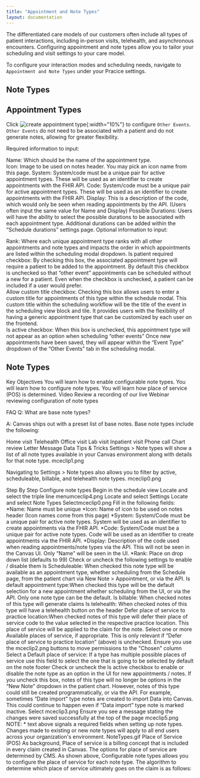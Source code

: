 ```yaml
---
title: "Appointment and Note Types"
layout: documentation
---
```


The differentiated care models of our customers often include all types of patient interactions, including in-person visits, telehealth, and asynchronous encounters. Configuring appointment and note types allow you to tailor your scheduling and visit settings to your care model. 

To configure your interaction modes and scheduling needs, navigate to `Appointment and Note Types` under your Pracice settings. 

## Note Types


## Appointment Types

Click ![create appointment type](/assets/images/create-appointment-type.png){:width="10%"} to configure `Other Events`. `Other Events` do not need to be associated with a patient and do not generate notes, allowing for greater flexibility. 

Required information to input:

Name: Which should be the name of the appointment type.  
Icon: Image to be used on notes header. You may pick an icon name from this page.
System: System/code must be a unique pair for active appointment types. These will be used as an identifier to create appointments with the FHIR API.
Code: System/code must be a unique pair for active appointment types. These will be used as an identifier to create appointments with the FHIR API.
Display: This is a description of the code, which would only be seen when reading appointments by the API. (Users often input the same value for Name and Display)
Possible Durations: Users will have the ability to select the possible durations to be associated with each appointment type. Additional durations can be added within the “Schedule durations” settings page. 
Optional information to input:

Rank: Where each unique appointment type ranks with all other appointments and note types and impacts the order in which appointments are listed within the scheduling modal dropdown. 
Is patient required checkbox: By checking this box, the associated appointment type will require a patient to be added to the appointment. By default this checkbox is unchecked so that “other event” appointments can be scheduled without a new for a patient. Even when the checkbox is unchecked, a patient can be included if a user would prefer.  
Allow custom title checkbox: Checking this box allows users to enter a custom title for appointments of this type within the schedule modal. This custom title within the scheduling workflow will be the title of the event in the scheduling view block and tile. It provides users with the flexibility of having a generic appointment type that can be customized by each user on the frontend.  
Is active checkbox: When this box is unchecked, this appointment type will not appear as an option when scheduling “other events”
Once new appointments have been saved, they will appear within the “Event Type” dropdown of the “Other Events” tab in the scheduling modal. 
## Note Types

Key Objectives
You will learn how to enable configurable note types.
You will learn how to configure note types.
You will learn how place of service (POS) is determined.
Video 
Review a recording of our live Webinar reviewing configuration of note types



FAQ
Q: What are base note types? 

A: Canvas ships out with a preset list of base notes. Base note types include the following:

Home visit
Telehealth
Office visit
Lab visit
Inpatient visit
Phone call
Chart review
Letter
Message
Data
Tips & Tricks
 Settings > Note types will show a list of all note types available in your Canvas environment along with details for that note type.
mceclip1.png

Navigating to Settings > Note types also allows you to filter by active, scheduleable, billable, and telehealth note types. 
mceclip0.png

Step By Step
Configure note types
Begin in the schedule view
Locate and select the triple line menumceclip4.png
Locate and select Settings
Locate and select Note Types
Selectmceclip0.png
Fill in the following fields:
*Name: Name must be unique
*Icon: Name of icon to be used on notes header (Icon names come from this page)
*System: System/Code must be a unique pair for active note types.
System will be used as an identifier to create appointments via the FHIR API.
*Code: System/Code must be a unique pair for active note types.
Code will be used as an identifier to create appointments via the FHIR API.
*Display: Description of the code used when reading appointments/note types via the API. This will not be seen in the Canvas UI. Only “Name” will be seen in the UI.
*Rank: Place on drop down list (defaults to 99)
Check or uncheck the following settings to enable / disable them 
Is Scheduleable: When checked this note type will be available as an appointment type, whether scheduling from the Schedule page, from the patient chart via New Note > Appointment, or via the API.
Is default appointment type:When checked this type will be the default selection for a new appointment whether scheduling from the UI, or via the API. Only one note type can be the default.
Is billable: When checked notes of this type will generate claims
Is telehealth: When checked notes of this type will have a telehealth button on the header
Defer place of service to practice location:When checked notes of this type will defer their place of service code to the value selected in the respective practice location. This place of service will be applied to the claim for the note.
Select one or more Available places of service, if appropriate. This is only relevant if “Defer place of service to practice location” (above) is unchecked.
Ensure you use the mceclip2.png buttons to move permissions to the "Chosen" column
Select a Default place of service: If a type has multiple possible places of service use this field to select the one that is going to be selected by default on the note footer
Check or uncheck the Is active checkbox to enable or disable the note type as an option in the UI for new appointments / notes. If you uncheck this box, notes of this type will no longer be options in the “New Note” dropdown in the patient chart. However, notes of this type could still be created programmatically, or via the API. For example, sometimes “Date import” type notes are created to import Data into Canvas. This could continue to happen even if “Data import” type note is marked inactive.
Select mceclip3.png
Ensure you see a message stating the changes were saved successfully at the top of the page mceclip5.png
NOTE: * text above signals a required fields when setting up note types. Changes made to existing or new note types will apply to all end users across your organization's environment.
NoteTypes.gif
Place of Service (POS)
As background, Place of service is a billing concept that is included in every claim created in Canvas. The options for place of service are determined by CMS.
As shown above, Configurable note types allows you to configure the place of service for each note type. The algorithm to determine which place of service ultimately goes on the claim is as follows:
